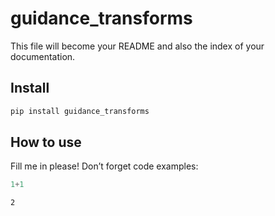 guidance_transforms
================

<!-- WARNING: THIS FILE WAS AUTOGENERATED! DO NOT EDIT! -->

This file will become your README and also the index of your
documentation.

## Install

``` sh
pip install guidance_transforms
```

## How to use

Fill me in please! Don’t forget code examples:

``` python
1+1
```

    2
